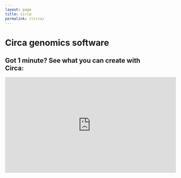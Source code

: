```yaml
---
layout: page
title: Circa
permalink: /circa/
---
```


# Circa genomics software

## Got 1 minute? See what you can create with Circa:

<iframe width="560" height="315" src="https://www.youtube.com/embed/7Z1K5orBRb4" frameborder="0" allow="accelerometer; autoplay; clipboard-write; encrypted-media; gyroscope; picture-in-picture" allowfullscreen></iframe>


